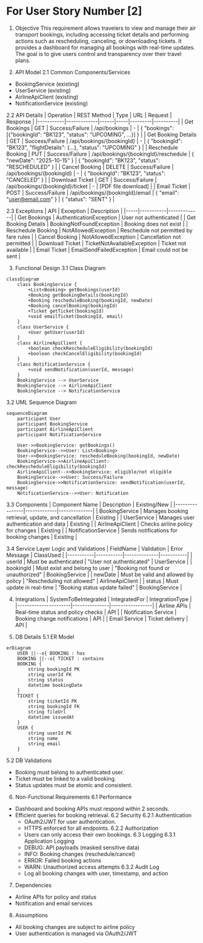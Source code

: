 # For User Story Number [2]

1. Objective
This requirement allows travelers to view and manage their air transport bookings, including accessing ticket details and performing actions such as rescheduling, canceling, or downloading tickets. It provides a dashboard for managing all bookings with real-time updates. The goal is to give users control and transparency over their travel plans.

2. API Model
  2.1 Common Components/Services
  - BookingService (existing)
  - UserService (existing)
  - AirlineApiClient (existing)
  - NotificationService (existing)

  2.2 API Details
| Operation | REST Method | Type | URL | Request | Response |
|-----------|-------------|------|-----|---------|----------|
| Get Bookings | GET | Success/Failure | /api/bookings | - | { "bookings": [{"bookingId": "BK123", "status": "UPCOMING", ...}] } |
| Get Booking Details | GET | Success/Failure | /api/bookings/{bookingId} | - | { "bookingId": "BK123", "flightDetails": {...}, "status": "UPCOMING" } |
| Reschedule Booking | PUT | Success/Failure | /api/bookings/{bookingId}/reschedule | { "newDate": "2025-10-15" } | { "bookingId": "BK123", "status": "RESCHEDULED" } |
| Cancel Booking | DELETE | Success/Failure | /api/bookings/{bookingId} | - | { "bookingId": "BK123", "status": "CANCELED" } |
| Download Ticket | GET | Success/Failure | /api/bookings/{bookingId}/ticket | - | [PDF file download] |
| Email Ticket | POST | Success/Failure | /api/bookings/{bookingId}/email | { "email": "user@email.com" } | { "status": "SENT" } |

  2.3 Exceptions
| API | Exception | Description |
|-----|-----------|-------------|
| Get Bookings | AuthenticationException | User not authenticated |
| Get Booking Details | BookingNotFoundException | Booking does not exist |
| Reschedule Booking | NotAllowedException | Reschedule not permitted by fare rules |
| Cancel Booking | NotAllowedException | Cancellation not permitted |
| Download Ticket | TicketNotAvailableException | Ticket not available |
| Email Ticket | EmailSendFailedException | Email could not be sent |

3. Functional Design
  3.1 Class Diagram
```mermaid
classDiagram
    class BookingService {
        +List<Booking> getBookings(userId)
        +Booking getBookingDetails(bookingId)
        +Booking rescheduleBooking(bookingId, newDate)
        +Booking cancelBooking(bookingId)
        +Ticket getTicket(bookingId)
        +void emailTicket(bookingId, email)
    }
    class UserService {
        +User getUser(userId)
    }
    class AirlineApiClient {
        +boolean checkRescheduleEligibility(bookingId)
        +boolean checkCancelEligibility(bookingId)
    }
    class NotificationService {
        +void sendNotification(userId, message)
    }
    BookingService --> UserService
    BookingService --> AirlineApiClient
    BookingService --> NotificationService
```

  3.2 UML Sequence Diagram
```mermaid
sequenceDiagram
    participant User
    participant BookingService
    participant AirlineApiClient
    participant NotificationService

    User->>BookingService: getBookings()
    BookingService-->>User: List<Booking>
    User->>BookingService: rescheduleBooking(bookingId, newDate)
    BookingService->>AirlineApiClient: checkRescheduleEligibility(bookingId)
    AirlineApiClient-->>BookingService: eligible/not eligible
    BookingService-->>User: Success/Failure
    BookingService->>NotificationService: sendNotification(userId, message)
    NotificationService-->>User: Notification
```

  3.3 Components
| Component Name | Description | Existing/New |
|----------------|-------------|--------------|
| BookingService | Manages booking retrieval, update, and cancellation | Existing |
| UserService | Manages user authentication and data | Existing |
| AirlineApiClient | Checks airline policy for changes | Existing |
| NotificationService | Sends notifications for booking changes | Existing |

  3.4 Service Layer Logic and Validations
| FieldName | Validation | Error Message | ClassUsed |
|-----------|-----------|--------------|-----------|
| userId | Must be authenticated | "User not authenticated" | UserService |
| bookingId | Must exist and belong to user | "Booking not found or unauthorized" | BookingService |
| newDate | Must be valid and allowed by policy | "Rescheduling not allowed" | AirlineApiClient |
| status | Must update in real-time | "Booking status update failed" | BookingService |

4. Integrations
| SystemToBeIntegrated | IntegratedFor | IntegrationType |
|----------------------|---------------|-----------------|
| Airline APIs | Real-time status and policy checks | API |
| Notification Service | Booking change notifications | API |
| Email Service | Ticket delivery | API |

5. DB Details
  5.1 ER Model
```mermaid
erDiagram
    USER ||--o{ BOOKING : has
    BOOKING ||--o{ TICKET : contains
    BOOKING {
        string bookingId PK
        string userId FK
        string status
        datetime bookingDate
    }
    TICKET {
        string ticketId PK
        string bookingId FK
        string fileUrl
        datetime issuedAt
    }
    USER {
        string userId PK
        string name
        string email
    }
```

  5.2 DB Validations
- Booking must belong to authenticated user.
- Ticket must be linked to a valid booking.
- Status updates must be atomic and consistent.

6. Non-Functional Requirements
  6.1 Performance
  - Dashboard and booking APIs must respond within 2 seconds.
  - Efficient queries for booking retrieval.
  6.2 Security
    6.2.1 Authentication
      - OAuth2/JWT for user authentication.
      - HTTPS enforced for all endpoints.
    6.2.2 Authorization
      - Users can only access their own bookings.
  6.3 Logging
    6.3.1 Application Logging
      - DEBUG: API payloads (masked sensitive data)
      - INFO: Booking changes (reschedule/cancel)
      - ERROR: Failed booking actions
      - WARN: Unauthorized access attempts
    6.3.2 Audit Log
      - Log all booking changes with user, timestamp, and action

7. Dependencies
- Airline APIs for policy and status
- Notification and email services

8. Assumptions
- All booking changes are subject to airline policy
- User authentication is managed via OAuth2/JWT
